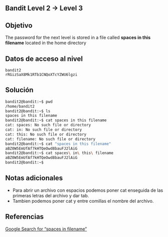 ## Bandit Level 2 → Level 3
## Objetivo
The password for the next level is stored in a file called **spaces in this filename** located in the home directory
## Datos de acceso al nivel
```
bandit2
rRGizSaX8Mk1RTb1CNQoXTcYZWU6lgzi
```
## Solución
```bash
bandit2@bandit:~$ pwd
/home/bandit2
bandit2@bandit:~$ ls
spaces in this filename
bandit2@bandit:~$ cat spaces in this filename
cat: spaces: No such file or directory
cat: in: No such file or directory
cat: this: No such file or directory
cat: filename: No such file or directory
bandit2@bandit:~$ cat "spaces in this filename"
aBZ0W5EmUfAf7kHTQeOwd8bauFJ2lAiG
bandit2@bandit:~$ cat spaces\ in\ this\ filename
aBZ0W5EmUfAf7kHTQeOwd8bauFJ2lAiG
bandit2@bandit:~$
```
## Notas adicionales
- Para abrir un archivo con espacios podemos poner cat enseguida de las primeras letras del archivo y dar tab.
- Tambien podemos poner cat y entre comillas el nombre del archivo.
## Referencias
[Google Search for “spaces in filename”](https://www.google.com/search?q=spaces+in+filename)